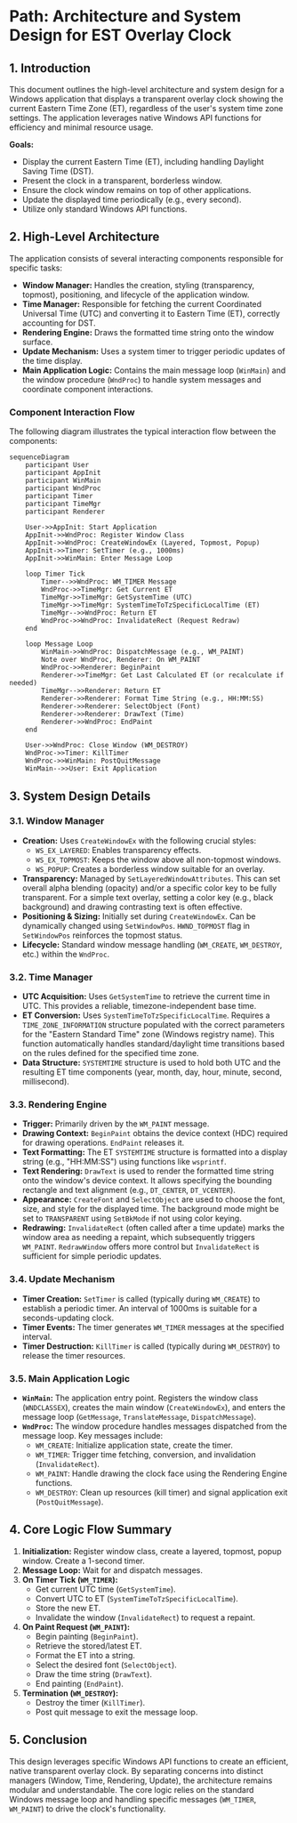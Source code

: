 # Path: Architecture and System Design for EST Overlay Clock

## 1. Introduction

This document outlines the high-level architecture and system design for a Windows application that displays a transparent overlay clock showing the current Eastern Time Zone (ET), regardless of the user's system time zone settings. The application leverages native Windows API functions for efficiency and minimal resource usage.

**Goals:**

*   Display the current Eastern Time (ET), including handling Daylight Saving Time (DST).
*   Present the clock in a transparent, borderless window.
*   Ensure the clock window remains on top of other applications.
*   Update the displayed time periodically (e.g., every second).
*   Utilize only standard Windows API functions.

## 2. High-Level Architecture

The application consists of several interacting components responsible for specific tasks:

*   **Window Manager:** Handles the creation, styling (transparency, topmost), positioning, and lifecycle of the application window.
*   **Time Manager:** Responsible for fetching the current Coordinated Universal Time (UTC) and converting it to Eastern Time (ET), correctly accounting for DST.
*   **Rendering Engine:** Draws the formatted time string onto the window surface.
*   **Update Mechanism:** Uses a system timer to trigger periodic updates of the time display.
*   **Main Application Logic:** Contains the main message loop (`WinMain`) and the window procedure (`WndProc`) to handle system messages and coordinate component interactions.

### Component Interaction Flow

The following diagram illustrates the typical interaction flow between the components:

```mermaid
sequenceDiagram
    participant User
    participant AppInit
    participant WinMain
    participant WndProc
    participant Timer
    participant TimeMgr
    participant Renderer

    User->>AppInit: Start Application
    AppInit->>WndProc: Register Window Class
    AppInit->>WndProc: CreateWindowEx (Layered, Topmost, Popup)
    AppInit->>Timer: SetTimer (e.g., 1000ms)
    AppInit->>WinMain: Enter Message Loop

    loop Timer Tick
        Timer-->>WndProc: WM_TIMER Message
        WndProc->>TimeMgr: Get Current ET
        TimeMgr->>TimeMgr: GetSystemTime (UTC)
        TimeMgr->>TimeMgr: SystemTimeToTzSpecificLocalTime (ET)
        TimeMgr-->>WndProc: Return ET
        WndProc->>WndProc: InvalidateRect (Request Redraw)
    end

    loop Message Loop
        WinMain->>WndProc: DispatchMessage (e.g., WM_PAINT)
        Note over WndProc, Renderer: On WM_PAINT
        WndProc->>Renderer: BeginPaint
        Renderer->>TimeMgr: Get Last Calculated ET (or recalculate if needed)
        TimeMgr-->>Renderer: Return ET
        Renderer->>Renderer: Format Time String (e.g., HH:MM:SS)
        Renderer->>Renderer: SelectObject (Font)
        Renderer->>Renderer: DrawText (Time)
        Renderer->>WndProc: EndPaint
    end

    User->>WndProc: Close Window (WM_DESTROY)
    WndProc->>Timer: KillTimer
    WndProc->>WinMain: PostQuitMessage
    WinMain-->>User: Exit Application
```

## 3. System Design Details

### 3.1. Window Manager

*   **Creation:** Uses `CreateWindowEx` with the following crucial styles:
    *   `WS_EX_LAYERED`: Enables transparency effects.
    *   `WS_EX_TOPMOST`: Keeps the window above all non-topmost windows.
    *   `WS_POPUP`: Creates a borderless window suitable for an overlay.
*   **Transparency:** Managed by `SetLayeredWindowAttributes`. This can set overall alpha blending (opacity) and/or a specific color key to be fully transparent. For a simple text overlay, setting a color key (e.g., black background) and drawing contrasting text is often effective.
*   **Positioning & Sizing:** Initially set during `CreateWindowEx`. Can be dynamically changed using `SetWindowPos`. `HWND_TOPMOST` flag in `SetWindowPos` reinforces the topmost status.
*   **Lifecycle:** Standard window message handling (`WM_CREATE`, `WM_DESTROY`, etc.) within the `WndProc`.

### 3.2. Time Manager

*   **UTC Acquisition:** Uses `GetSystemTime` to retrieve the current time in UTC. This provides a reliable, timezone-independent base time.
*   **ET Conversion:** Uses `SystemTimeToTzSpecificLocalTime`. Requires a `TIME_ZONE_INFORMATION` structure populated with the correct parameters for the "Eastern Standard Time" zone (Windows registry name). This function automatically handles standard/daylight time transitions based on the rules defined for the specified time zone.
*   **Data Structure:** `SYSTEMTIME` structure is used to hold both UTC and the resulting ET time components (year, month, day, hour, minute, second, millisecond).

### 3.3. Rendering Engine

*   **Trigger:** Primarily driven by the `WM_PAINT` message.
*   **Drawing Context:** `BeginPaint` obtains the device context (HDC) required for drawing operations. `EndPaint` releases it.
*   **Text Formatting:** The ET `SYSTEMTIME` structure is formatted into a display string (e.g., "HH:MM:SS") using functions like `wsprintf`.
*   **Text Rendering:** `DrawText` is used to render the formatted time string onto the window's device context. It allows specifying the bounding rectangle and text alignment (e.g., `DT_CENTER`, `DT_VCENTER`).
*   **Appearance:** `CreateFont` and `SelectObject` are used to choose the font, size, and style for the displayed time. The background mode might be set to `TRANSPARENT` using `SetBkMode` if not using color keying.
*   **Redrawing:** `InvalidateRect` (often called after a time update) marks the window area as needing a repaint, which subsequently triggers `WM_PAINT`. `RedrawWindow` offers more control but `InvalidateRect` is sufficient for simple periodic updates.

### 3.4. Update Mechanism

*   **Timer Creation:** `SetTimer` is called (typically during `WM_CREATE`) to establish a periodic timer. An interval of 1000ms is suitable for a seconds-updating clock.
*   **Timer Events:** The timer generates `WM_TIMER` messages at the specified interval.
*   **Timer Destruction:** `KillTimer` is called (typically during `WM_DESTROY`) to release the timer resources.

### 3.5. Main Application Logic

*   **`WinMain`:** The application entry point. Registers the window class (`WNDCLASSEX`), creates the main window (`CreateWindowEx`), and enters the message loop (`GetMessage`, `TranslateMessage`, `DispatchMessage`).
*   **`WndProc`:** The window procedure handles messages dispatched from the message loop. Key messages include:
    *   `WM_CREATE`: Initialize application state, create the timer.
    *   `WM_TIMER`: Trigger time fetching, conversion, and invalidation (`InvalidateRect`).
    *   `WM_PAINT`: Handle drawing the clock face using the Rendering Engine functions.
    *   `WM_DESTROY`: Clean up resources (kill timer) and signal application exit (`PostQuitMessage`).

## 4. Core Logic Flow Summary

1.  **Initialization:** Register window class, create a layered, topmost, popup window. Create a 1-second timer.
2.  **Message Loop:** Wait for and dispatch messages.
3.  **On Timer Tick (`WM_TIMER`):**
    *   Get current UTC time (`GetSystemTime`).
    *   Convert UTC to ET (`SystemTimeToTzSpecificLocalTime`).
    *   Store the new ET.
    *   Invalidate the window (`InvalidateRect`) to request a repaint.
4.  **On Paint Request (`WM_PAINT`):**
    *   Begin painting (`BeginPaint`).
    *   Retrieve the stored/latest ET.
    *   Format the ET into a string.
    *   Select the desired font (`SelectObject`).
    *   Draw the time string (`DrawText`).
    *   End painting (`EndPaint`).
5.  **Termination (`WM_DESTROY`):**
    *   Destroy the timer (`KillTimer`).
    *   Post quit message to exit the message loop.

## 5. Conclusion

This design leverages specific Windows API functions to create an efficient, native transparent overlay clock. By separating concerns into distinct managers (Window, Time, Rendering, Update), the architecture remains modular and understandable. The core logic relies on the standard Windows message loop and handling specific messages (`WM_TIMER`, `WM_PAINT`) to drive the clock's functionality.